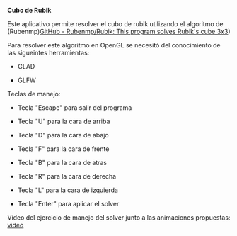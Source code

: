 **Cubo de Rubik**

Este aplicativo permite resolver  el cubo de rubik utilizando el algoritmo de (Rubenmp)[GitHub - Rubenmp/Rubik: This program solves Rubik&#39;s cube 3x3](https://github.com/Rubenmp/Rubik))

Para resolver este algoritmo en OpenGL se necesitó del conocimiento de las sigueintes herramientas:

- GLAD

- GLFW

Teclas de manejo:

- Tecla "Escape" para salir del programa  

- Tecla "U" para la cara de arriba  

- Tecla "D" para la cara de abajo  

- Tecla "F" para la cara de frente  

- Tecla "B" para la cara de atras  

- Tecla "R" para la cara de derecha  

- Tecla "L" para la cara de izquierda  

- Tecla "Enter" para aplicar el solver

Video del ejercicio de manejo del solver junto a las animaciones propuestas: [video](https://drive.google.com/file/d/1GuAQKyuK7WWQZ2yJthAKGcgwpQz_sKrR/view?usp=sharing)


